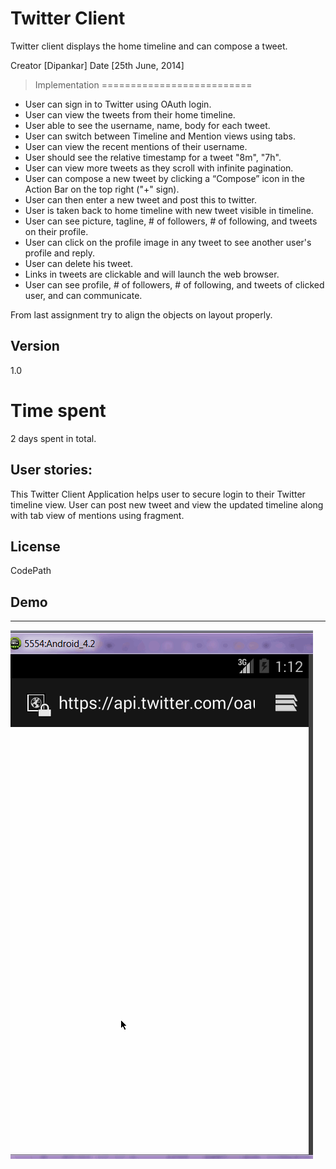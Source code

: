Twitter Client
==============

Twitter client displays the home timeline and can compose a tweet.

Creator [Dipankar]  Date [25th June, 2014]

> Implementation
==========================
*   User can sign in to Twitter using OAuth login.
*   User can view the tweets from their home timeline.
*   User able to see the username, name, body for each tweet.
*   User can switch between Timeline and Mention views using tabs.
*   User can view the recent mentions of their username.
*   User should see the relative timestamp for a tweet "8m", "7h".
*   User can view more tweets as they scroll with infinite pagination.
*   User can compose a new tweet by clicking a “Compose” icon in the Action Bar on the top right ("+" sign).
*   User can then enter a new tweet and post this to twitter.
*   User is taken back to home timeline with new tweet visible in timeline.
*   User can see picture, tagline, # of followers, # of following, and tweets on their profile.
*   User can click on the profile image in any tweet to see another user's profile and reply.
*   User can delete his tweet.
*   Links in tweets are clickable and will launch the web browser.
*   User can see profile, # of followers, # of following, and tweets of clicked user, and can communicate.

From last assignment try to align the objects on layout properly.

Version
----
1.0


Time spent
==
2 days spent in total. 


User stories:
-------------
This Twitter Client Application helps user to secure login to their Twitter timeline view. User can post new tweet and view the updated timeline along with tab view of mentions using fragment.

License
----
CodePath

Demo
---
---
![Image Search Demo](TwitterTimeline1.gif)
